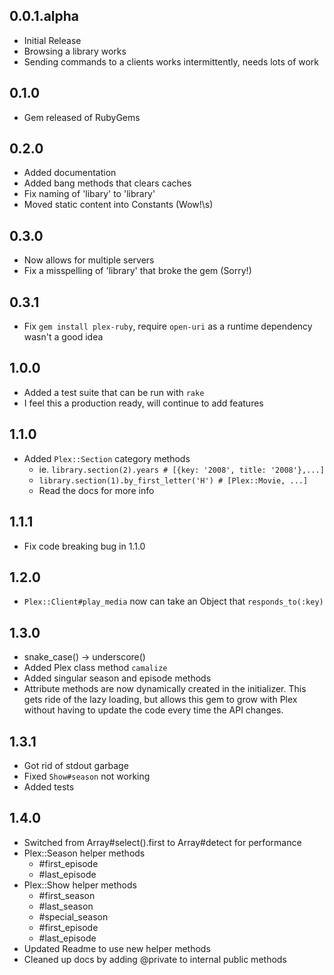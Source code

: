 ## 0.0.1.alpha

* Initial Release
* Browsing a library works
* Sending commands to a clients works intermittently, needs lots of work

## 0.1.0

* Gem released of RubyGems

## 0.2.0

* Added documentation
* Added bang methods that clears caches
* Fix naming of 'libary' to 'library'
* Moved static content into Constants (Wow!\s)

## 0.3.0

* Now allows for multiple servers
* Fix a misspelling of 'library' that broke the gem (Sorry!)

## 0.3.1

* Fix `gem install plex-ruby`, require `open-uri` as a runtime dependency 
  wasn't a good idea

## 1.0.0

* Added a test suite that can be run with `rake`
* I feel this a production ready, will continue to add features

## 1.1.0

* Added `Plex::Section` category methods
    * ie. `library.section(2).years # [{key: '2008', title: '2008'},...]`
    * `library.section(1).by_first_letter('H') # [Plex::Movie, ...]`
    * Read the docs for more info

## 1.1.1

* Fix code breaking bug in 1.1.0

## 1.2.0

* `Plex::Client#play_media` now can take an Object that `responds_to(:key)`

## 1.3.0

* snake_case() -> underscore()
* Added Plex class method `camalize`
* Added singular season and episode methods
* Attribute methods are now dynamically created in the initializer.  This gets ride of 
  the lazy loading, but allows this gem to grow with Plex without having to update
  the code every time the API changes.

## 1.3.1

* Got rid of stdout garbage
* Fixed `Show#season` not working
* Added tests

## 1.4.0

* Switched from Array#select().first to Array#detect for performance
* Plex::Season helper methods
    * #first_episode
    * #last_episode
* Plex::Show helper methods
    * #first_season
    * #last_season
    * #special_season
    * #first_episode
    * #last_episode
* Updated Readme to use new helper methods
* Cleaned up docs by adding @private to internal public methods
